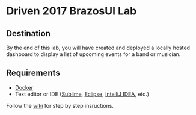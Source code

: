 # Driven 2017 BrazosUI Lab

## Destination
By the end of this lab, you will have created and deployed a locally hosted dashboard to display a list of upcoming events for a band or musician. 

## Requirements
* [Docker](https://docs.docker.com/engine/installation/)
* Text editor or IDE ([Sublime](https://www.sublimetext.com/3), [Eclipse](https://wiki.eclipse.org/Eclipse/Installation), [IntelliJ IDEA](https://www.jetbrains.com/idea/download/#section=mac), etc.) 


Follow the [wiki](https://github.com/aaronbretz/brazos-open-lab/wiki) for step by step insructions.

